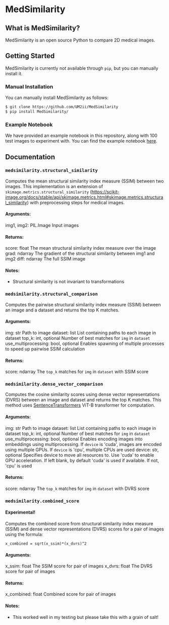 # MedSimilarity

## What is MedSimilarity?

MedSimilarity is an open source Python to compare 2D medical images.

## Getting Started

MedSimilarity is currently not available through `pip`, but you can manually install it.

### Manual Installation

You can manually install MedSimilarity as follows:

```bash
$ git clone https://github.com/UM2ii/MedSimilarity
$ pip install MedSimilarity/
```

### Example Notebook

We have provided an example notebook in this repository, along with 100 test images to experiment with. You can find the example notebook [here](./notebooks/example.ipynb).

## Documentation

### `medsimilarity.structural_similarity`

Computes the mean structural similarity index measure (SSIM) between two images. This implementation is an extension of `skimage.metrics.structural_similarity` (https://scikit-image.org/docs/stable/api/skimage.metrics.html#skimage.metrics.structural_similarity) with preprocessing steps for medical images.

#### Arguments:
img1, img2: PIL.Image
  Input images

#### Returns:
score: float
  The mean structural similarity index measure over the image
grad: ndarray
  The gradient of the structural similarity between img1 and img2
diff: ndarray
  The full SSIM image

#### Notes:
- Structural similarity is not invariant to transformations

### `medsimilarity.structural_comparison`

Computes the pairwise structural similarity index measure (SSIM) between an image and a dataset and returns the top K matches.  

#### Arguments:
img: str
  Path to image
dataset: list
  List containing paths to each image in dataset
top_k: int, optional
  Number of best matches for `img` in `dataset`
use_multiprocessing: bool, optional
  Enables spawning of multiple processes to speed up pairwise SSIM calculation

#### Returns:
score: ndarray
  The `top_k` matches for `img` in `dataset` with SSIM score

### `medsimilarity.dense_vector_comparison`

Computes the cosine similarity scores using dense vector representations (DVRS) between an image and dataset and returns the top K matches. This method uses [SentenceTransformers](https://www.sbert.net/) ViT-B transformer for computation.

#### Arguments:
img: str
  Path to image
dataset: list
  List containing paths to each image in dataset
top_k: int, optional
  Number of best matches for `img` in `dataset`
use_multiprocessing: bool, optional
  Enables encoding images into embeddings using multiprocessing. If `device` is 'cuda', images are encoded using multiple GPUs. If `device` is 'cpu', multiple CPUs are used
device: str, optional
  Specifies device to move all resources to. Use 'cuda' to enable GPU acceleration. If left blank, by default 'cuda' is used if available. If not, 'cpu' is used

#### Returns:
score: ndarray
  The `top_k` matches for `img` in `dataset` with DVRS score

### `medsimilarity.combined_score`

#### Experimental!
Computes the combined score from structural similarity index measure (SSIM) and dense vector representations (DVRS) scores for a pair of images using the formula:

```text
x_combined = sqrt(x_ssim)*(x_dvrs)^2
```

#### Arguments:
x_ssim: float
  The SSIM score for pair of images
x_dvrs: float
  The DVRS score for pair of images

#### Returns:
x_combined: float
  Combined score for pair of images

#### Notes:
- This worked well in my testing but please take this with a grain of salt!